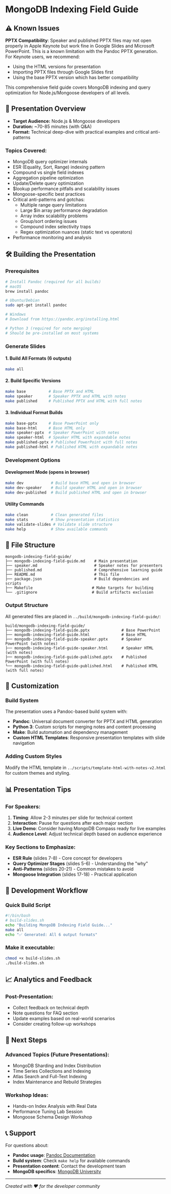 # MongoDB Indexing Field Guide

## ⚠️ Known Issues

**PPTX Compatibility**: Speaker and published PPTX files may not open properly in Apple Keynote but work fine in Google Slides and Microsoft PowerPoint. This is a known limitation with the Pandoc PPTX generation. For Keynote users, we recommend:
- Using the HTML versions for presentation
- Importing PPTX files through Google Slides first
- Using the base PPTX version which has better compatibility

This comprehensive field guide covers MongoDB indexing and query optimization for Node.js/Mongoose developers of all levels.

## 🎯 Presentation Overview

- **Target Audience:** Node.js & Mongoose developers  
- **Duration:** ~70-85 minutes (with Q&A)
- **Format:** Technical deep-dive with practical examples and critical anti-patterns

### Topics Covered:
- MongoDB query optimizer internals
- ESR (Equality, Sort, Range) indexing pattern
- Compound vs single field indexes
- Aggregation pipeline optimization
- Update/Delete query optimization
- $lookup performance pitfalls and scalability issues
- Mongoose-specific best practices
- Critical anti-patterns and gotchas:
  - Multiple range query limitations
  - Large $in array performance degradation
  - Array index scalability problems
  - Group/sort ordering issues
  - Compound index selectivity traps
  - Regex optimization nuances (static text vs operators)
- Performance monitoring and analysis

## 🛠️ Building the Presentation

### Prerequisites
```bash
# Install Pandoc (required for all builds)
# macOS
brew install pandoc

# Ubuntu/Debian
sudo apt-get install pandoc

# Windows
# Download from https://pandoc.org/installing.html

# Python 3 (required for note merging)
# Should be pre-installed on most systems
```

### Generate Slides

#### 1. Build All Formats (6 outputs)
```bash
make all
```

#### 2. Build Specific Versions
```bash
make base          # Base PPTX and HTML
make speaker       # Speaker PPTX and HTML with notes
make published     # Published PPTX and HTML with full notes
```

#### 3. Individual Format Builds
```bash
make base-pptx     # Base PowerPoint only
make base-html     # Base HTML only
make speaker-pptx  # Speaker PowerPoint with notes
make speaker-html  # Speaker HTML with expandable notes
make published-pptx # Published PowerPoint with full notes
make published-html # Published HTML with expandable notes
```

### Development Options

#### Development Mode (opens in browser)
```bash
make dev            # Build base HTML and open in browser
make dev-speaker    # Build speaker HTML and open in browser
make dev-published  # Build published HTML and open in browser
```

#### Utility Commands
```bash
make clean          # Clean generated files
make stats          # Show presentation statistics
make validate-slides # Validate slide structure
make help           # Show available commands
```

## 📁 File Structure

```
mongodb-indexing-field-guide/
├── mongodb-indexing-field-guide.md    # Main presentation
├── speaker.md                         # Speaker notes for presenters
├── published.md                       # Comprehensive learning guide
├── README.md                          # This file
├── package.json                       # Build dependencies and scripts
├── Makefile                          # Make targets for building
└── .gitignore                        # Build artifacts exclusion
```

### Output Structure
All generated files are placed in `../build/mongodb-indexing-field-guide/`:
```
build/mongodb-indexing-field-guide/
├── mongodb-indexing-field-guide.pptx              # Base PowerPoint
├── mongodb-indexing-field-guide.html              # Base HTML
├── mongodb-indexing-field-guide-speaker.pptx      # Speaker PowerPoint (with notes)
├── mongodb-indexing-field-guide-speaker.html      # Speaker HTML (with notes)
├── mongodb-indexing-field-guide-published.pptx    # Published PowerPoint (with full notes)
└── mongodb-indexing-field-guide-published.html    # Published HTML (with full notes)
```

## 🎨 Customization

### Build System
The presentation uses a Pandoc-based build system with:
- **Pandoc**: Universal document converter for PPTX and HTML generation
- **Python 3**: Custom scripts for merging notes and content processing
- **Make**: Build automation and dependency management
- **Custom HTML Templates**: Responsive presentation templates with slide navigation

### Adding Custom Styles
Modify the HTML template in `../scripts/template-html-with-notes-v2.html` for custom themes and styling.

## 📊 Presentation Tips

### For Speakers:
1. **Timing**: Allow 2-3 minutes per slide for technical content
2. **Interaction**: Pause for questions after each major section
3. **Live Demo**: Consider having MongoDB Compass ready for live examples
4. **Audience Level**: Adjust technical depth based on audience experience

### Key Sections to Emphasize:
- **ESR Rule** (slides 7-8) - Core concept for developers
- **Query Optimizer Stages** (slides 5-6) - Understanding the "why"
- **Anti-Patterns** (slides 20-21) - Common mistakes to avoid
- **Mongoose Integration** (slides 17-18) - Practical application

## 🔧 Development Workflow

### Quick Build Script
```bash
#!/bin/bash
# build-slides.sh
echo "Building MongoDB Indexing Field Guide..."
make all
echo "✅ Generated: All 6 output formats"
```

### Make it executable:
```bash
chmod +x build-slides.sh
./build-slides.sh
```

## 📈 Analytics and Feedback

### Post-Presentation:
- Collect feedback on technical depth
- Note questions for FAQ section
- Update examples based on real-world scenarios
- Consider creating follow-up workshops

## 🚀 Next Steps

### Advanced Topics (Future Presentations):
- MongoDB Sharding and Index Distribution
- Time Series Collections and Indexing
- Atlas Search and Full-Text Indexing
- Index Maintenance and Rebuild Strategies

### Workshop Ideas:
- Hands-on Index Analysis with Real Data
- Performance Tuning Lab Session
- Mongoose Schema Design Workshop

## 📞 Support

For questions about:
- **Pandoc usage**: [Pandoc Documentation](https://pandoc.org/)
- **Build system**: Check `make help` for available commands
- **Presentation content**: Contact the development team
- **MongoDB specifics**: [MongoDB University](https://university.mongodb.com/)

---

*Created with ❤️ for the developer community* 